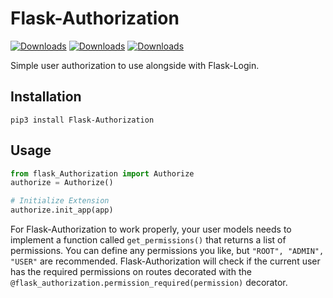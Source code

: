 # Flask-Authorization
[![Downloads](https://pepy.tech/badge/flask-authorization)](https://pepy.tech/project/flask-authorization)
[![Downloads](https://pepy.tech/badge/flask-authorization/month)](https://pepy.tech/project/flask-authorization/month)
[![Downloads](https://pepy.tech/badge/flask-authorization/week)](https://pepy.tech/project/flask-authorization/week)

Simple user authorization to use alongside with Flask-Login.

## Installation
```
pip3 install Flask-Authorization
```

## Usage
```python
from flask_Authorization import Authorize
authorize = Authorize()

# Initialize Extension
authorize.init_app(app)
```

For Flask-Authorization to work properly, your user models needs to implement a function called `get_permissions()` that returns a list of permissions. You can define any permissions you like, but `"ROOT", "ADMIN", "USER"` are recommended.
Flask-Authorization will check if the current user has the required permissions on routes decorated with the `@flask_authorization.permission_required(permission)` decorator.
